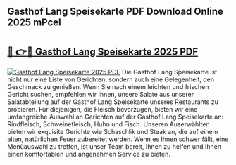## Gasthof Lang Speisekarte PDF Download Online 2025 mPceI

# <h2><a href="http://gcaee2o.nevu.top/?p=Gasthof+Lang+Speisekarte">🔗 👉🔴 Gasthof Lang Speisekarte 2025 PDF</a></h2>

[![Gasthof Lang Speisekarte 2025 PDF](https://i.imgur.com/dBaPXMq.png)](http://gcaee2o.nevu.top/?p=Gasthof+Lang+Speisekarte)
Die Gasthof Lang Speisekarte ist nicht nur eine Liste von Gerichten, sondern auch eine Gelegenheit, den Geschmack zu genießen. Wenn Sie nach einem leichten und frischen Gericht suchen, empfehlen wir Ihnen, unsere Salate aus unserer Salatabteilung auf der Gasthof Lang Speisekarte unseres Restaurants zu probieren. Für diejenigen, die Fleisch bevorzugen, bieten wir eine umfangreiche Auswahl an Gerichten auf der Gasthof Lang Speisekarte an: Rindfleisch, Schweinefleisch, Huhn und Fisch. Unseren Auserwählten bieten wir exquisite Gerichte wie Schaschlik und Steak an, die auf einem alten, natürlichen Feuer zubereitet werden. Wenn es Ihnen schwer fällt, eine Menüauswahl zu treffen, ist unser Team bereit, Ihnen zu helfen und Ihnen einen komfortablen und angenehmen Service zu bieten.
